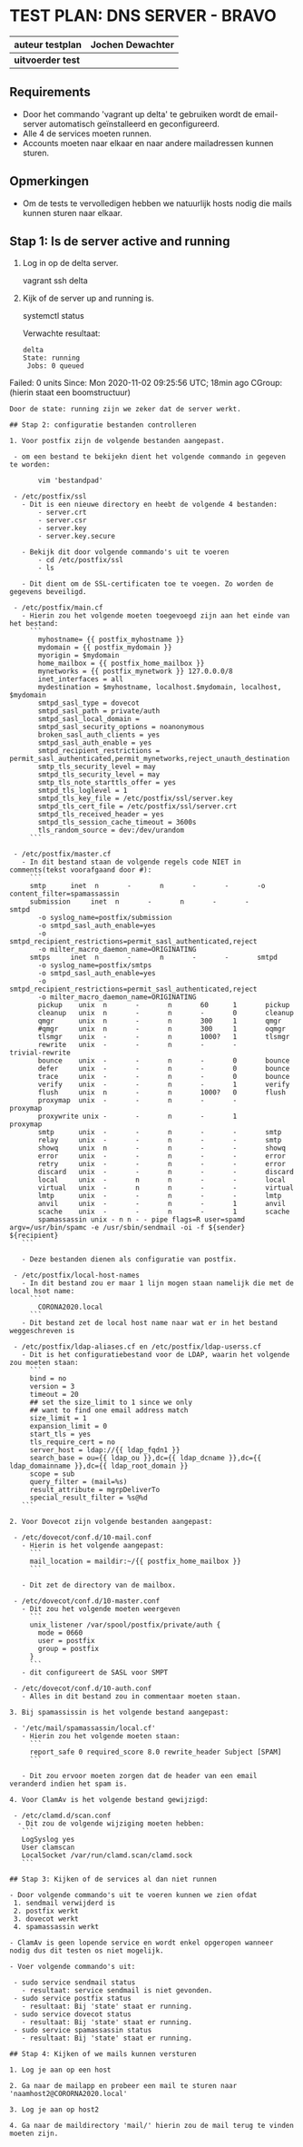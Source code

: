 # TEST PLAN: DNS SERVER - BRAVO
| **auteur testplan** | Jochen Dewachter |
| ------------------- | -------------- |
| **uitvoerder test** |                |

## Requirements

- Door het commando 'vagrant up delta' te gebruiken wordt de email-server automatisch geïnstalleerd en geconfigureerd.
- Alle 4 de services moeten runnen.
- Accounts moeten naar elkaar en naar andere mailadressen kunnen sturen.

## Opmerkingen

- Om de tests te vervolledigen hebben we natuurlijk hosts nodig die mails kunnen sturen naar elkaar.

## Stap 1: Is de server active and running

1. Log in op de delta server.

      vagrant ssh delta

2. Kijk of de server up and running is.

      systemctl status

   Verwachte resultaat:

   ```
   delta
   State: running
    Jobs: 0 queued
  Failed: 0 units
   Since: Mon 2020-11-02 09:25:56 UTC; 18min ago
  CGroup: (hierin staat een boomstructuur)
   ```
   Door de state: running zijn we zeker dat de server werkt.

## Stap 2: configuratie bestanden controlleren

1. Voor postfix zijn de volgende bestanden aangepast.

    - om een bestand te bekijekn dient het volgende commando in gegeven te worden:

          vim 'bestandpad'

    - /etc/postfix/ssl
      - Dit is een nieuwe directory en heebt de volgende 4 bestanden:
          - server.crt
          - server.csr
          - server.key
          - server.key.secure

      - Bekijk dit door volgende commando's uit te voeren
          - cd /etc/postfix/ssl
          - ls

      - Dit dient om de SSL-certificaten toe te voegen. Zo worden de gegevens beveiligd.

    - /etc/postfix/main.cf
      - Hierin zou het volgende moeten toegevoegd zijn aan het einde van het bestand:
        ```
          myhostname= {{ postfix_myhostname }}
          mydomain = {{ postfix_mydomain }}
          myorigin = $mydomain
          home_mailbox = {{ postfix_home_mailbox }}
          mynetworks = {{ postfix_mynetwork }} 127.0.0.0/8
          inet_interfaces = all
          mydestination = $myhostname, localhost.$mydomain, localhost, $mydomain
          smtpd_sasl_type = dovecot
          smtpd_sasl_path = private/auth
          smtpd_sasl_local_domain =
          smtpd_sasl_security_options = noanonymous
          broken_sasl_auth_clients = yes
          smtpd_sasl_auth_enable = yes
          smtpd_recipient_restrictions = permit_sasl_authenticated,permit_mynetworks,reject_unauth_destination
          smtp_tls_security_level = may
          smtpd_tls_security_level = may
          smtp_tls_note_starttls_offer = yes
          smtpd_tls_loglevel = 1
          smtpd_tls_key_file = /etc/postfix/ssl/server.key
          smtpd_tls_cert_file = /etc/postfix/ssl/server.crt
          smtpd_tls_received_header = yes
          smtpd_tls_session_cache_timeout = 3600s
          tls_random_source = dev:/dev/urandom
        ```

    - /etc/postfix/master.cf
      - In dit bestand staan de volgende regels code NIET in comments(tekst voorafgaand door #):
        ```
        smtp      inet  n       -       n       -       -       -o content_filter=spamassassin
        submission     inet  n       -       n       -       -       smtpd
          -o syslog_name=postfix/submission
          -o smtpd_sasl_auth_enable=yes
          -o smtpd_recipient_restrictions=permit_sasl_authenticated,reject
          -o milter_macro_daemon_name=ORIGINATING
        smtps     inet  n       -       n       -       -       smtpd
          -o syslog_name=postfix/smtps
          -o smtpd_sasl_auth_enable=yes
          -o smtpd_recipient_restrictions=permit_sasl_authenticated,reject
          -o milter_macro_daemon_name=ORIGINATING
          pickup    unix  n       -       n       60      1       pickup
          cleanup   unix  n       -       n       -       0       cleanup
          qmgr      unix  n       -       n       300     1       qmgr
          #qmgr     unix  n       -       n       300     1       oqmgr
          tlsmgr    unix  -       -       n       1000?   1       tlsmgr
          rewrite   unix  -       -       n       -       -       trivial-rewrite
          bounce    unix  -       -       n       -       0       bounce
          defer     unix  -       -       n       -       0       bounce
          trace     unix  -       -       n       -       0       bounce
          verify    unix  -       -       n       -       1       verify
          flush     unix  n       -       n       1000?   0       flush
          proxymap  unix  -       -       n       -       -       proxymap
          proxywrite unix -       -       n       -       1       proxymap
          smtp      unix  -       -       n       -       -       smtp
          relay     unix  -       -       n       -       -       smtp
          showq     unix  n       -       n       -       -       showq
          error     unix  -       -       n       -       -       error
          retry     unix  -       -       n       -       -       error
          discard   unix  -       -       n       -       -       discard
          local     unix  -       n       n       -       -       local
          virtual   unix  -       n       n       -       -       virtual
          lmtp      unix  -       -       n       -       -       lmtp
          anvil     unix  -       -       n       -       1       anvil
          scache    unix  -       -       n       -       1       scache
          spamassassin unix - n n - - pipe flags=R user=spamd argv=/usr/bin/spamc -e /usr/sbin/sendmail -oi -f ${sender} ${recipient}
      ```

      - Deze bestanden dienen als configuratie van postfix.

    - /etc/postfix/local-host-names
      - In dit bestand zou er maar 1 lijn mogen staan namelijk die met de local hsot name:
        ```
          CORONA2020.local
        ```
      - Dit bestand zet de local host name naar wat er in het bestand weggeschreven is

    - /etc/postfix/ldap-aliases.cf en /etc/postfix/ldap-userss.cf
      - Dit is het configuratiebestand voor de LDAP, waarin het volgende zou moeten staan:
        ```
        bind = no    
        version = 3    
        timeout = 20    
        ## set the size_limit to 1 since we only    
        ## want to find one email address match    
        size_limit = 1    
        expansion_limit = 0    
        start_tls = yes    
        tls_require_cert = no    
        server_host = ldap://{{ ldap_fqdn1 }}
        search_base = ou={{ ldap_ou }},dc={{ ldap_dcname }},dc={{ ldap_domainname }},dc={{ ldap_root_domain }}    
        scope = sub    
        query_filter = (mail=%s)    
        result_attribute = mgrpDeliverTo    
        special_result_filter = %s@%d
      ```

  2. Voor Dovecot zijn volgende bestanden aangepast:

    - /etc/dovecot/conf.d/10-mail.conf
      - Hierin is het volgende aangepast:
        ```
        mail_location = maildir:~/{{ postfix_home_mailbox }}
        ```

      - Dit zet de directory van de mailbox.

    - /etc/dovecot/conf.d/10-master.conf
      - Dit zou het volgende moeten weergeven
        ```
        unix_listener /var/spool/postfix/private/auth {
          mode = 0660
          user = postfix
          group = postfix
        }
        ```
      - dit configureert de SASL voor SMPT

    - /etc/dovecot/conf.d/10-auth.conf
      - Alles in dit bestand zou in commentaar moeten staan.

  3. Bij spamassissin is het volgende bestand aangepast:

    - '/etc/mail/spamassassin/local.cf'
      - Hierin zou het volgende moeten staan:
        ```
        report_safe 0 required_score 8.0 rewrite_header Subject [SPAM]
        ```

      - Dit zou ervoor moeten zorgen dat de header van een email veranderd indien het spam is.

  4. Voor ClamAv is het volgende bestand gewijzigd:

    - /etc/clamd.d/scan.conf
     - Dit zou de volgende wijziging moeten hebben:
      ```
      LogSyslog yes
      User clamscan
      LocalSocket /var/run/clamd.scan/clamd.sock
      ```

## Stap 3: Kijken of de services al dan niet runnen

  - Door volgende commando's uit te voeren kunnen we zien ofdat
    1. sendmail verwijderd is
    2. postfix werkt
    3. dovecot werkt
    4. spamassassin werkt

  - ClamAv is geen lopende service en wordt enkel opgeropen wanneer nodig dus dit testen os niet mogelijk.

  - Voer volgende commando's uit:

    - sudo service sendmail status
      - resultaat: service sendmail is niet gevonden.
    - sudo service postfix status
      - resultaat: Bij 'state' staat er running.
    - sudo service dovecot status
      - resultaat: Bij 'state' staat er running.
    - sudo service spamassassin status
      - resultaat: Bij 'state' staat er running.

## Stap 4: Kijken of we mails kunnen versturen

  1. Log je aan op een host

  2. Ga naar de mailapp en probeer een mail te sturen naar 'naamhost2@CORORNA2020.local'

  3. Log je aan op host2

  4. Ga naar de maildirectory 'mail/' hierin zou de mail terug te vinden moeten zijn.
